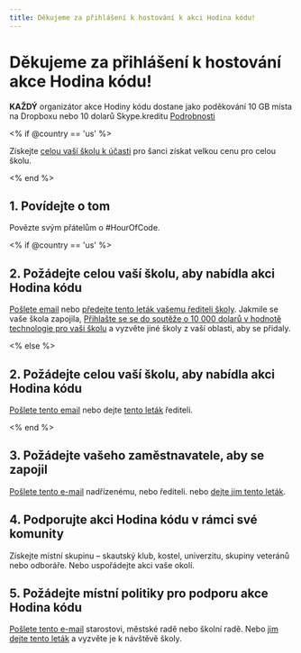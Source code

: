 ```yaml
---
title: Děkujeme za přihlášení k hostování k akci Hodina kódu!
---
```


# Děkujeme za přihlášení k hostování akce Hodina kódu!

**KAŽDÝ** organizátor akce Hodiny kódu dostane jako poděkování 10 GB místa na Dropboxu nebo 10 dolarů Skype.kreditu [Podrobnosti][1]

 [1]: /prizes

<% if @country == 'us' %>

Získejte [celou vaší školu k účasti][2] pro šanci získat velkou cenu pro celou školu.

 [2]: /whole-school

<% end %>

## 1. Povídejte o tom

Povězte svým přátelům o #HourOfCode.

<% if @country == 'us' %>

## 2. Požádejte celou vaší školu, aby nabídla akci Hodina kódu

[Pošlete email][3] nebo [ předejte tento leták vašemu řediteli školy][4]. Jakmile se vaše škola zapojila, [Přihlašte se se do soutěže o 10 000 dolarů v hodnotě technologie pro vaši školu][1] a vyzvěte jiné školy z vaší oblasti, aby se přidaly.

 [3]: /resources#email
 [4]: /resources/hoc-one-pager.pdf

<% else %>

## 2. Požádejte celou vaší školu, aby nabídla akci Hodina kódu

[Pošlete tento email][3] nebo dejte [tento leták][4] řediteli.

<% end %>

## 3. Požádejte vašeho zaměstnavatele, aby se zapojil

[Pošlete tento e-mail][3] nadřízenému, nebo řediteli. nebo [dejte jim tento leták][4].

## 4. Podporujte akci Hodina kódu v rámci své komunity

Získejte místní skupinu – skautský klub, kostel, univerzitu, skupiny veteránů nebo odboráře. Nebo uspořádejte akci vaše okolí.

## 5. Požádejte místní politiky pro podporu akce Hodina kódu

[Pošlete tento e-mail][3] starostovi, městské radě nebo školní radě. Nebo [jim dejte tento leták][4] a vyzvěte je k návštěvě školy.